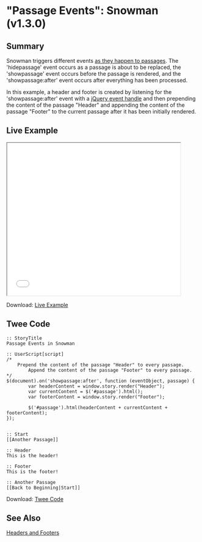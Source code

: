 # "Passage Events": Snowman (v1.3.0)

## Summary

Snowman triggers different events [as they happen to passages](https://twinery.org/wiki/snowman:passage-events). The 'hidepassage' event occurs as a passage is about to be replaced, the 'showpassage' event occurs before the passage is rendered, and the 'showpassage:after' event occurs after everything has been processed.

In this example, a header and footer is created by listening for the 'showpassage:after' event with a [jQuery event handle](http://api.jquery.com/category/events/event-handler-attachment/) and then prepending the content of the passage "Header" and appending the content of the passage "Footer" to the current passage after it has been initially rendered.

## Live Example

<section>
<iframe src="snowman_passage_events_example.html" height=400 width=90%></iframe>


Download: <a href="snowman_passage_events_example.html" target="_blank">Live Example</a>
</section>

## Twee Code

```
:: StoryTitle
Passage Events in Snowman

:: UserScript[script]
/*
    Prepend the content of the passage "Header" to every passage.
		Append the content of the passage "Footer" to every passage.
*/
$(document).on('showpassage:after', function (eventObject, passage) {
		var headerContent = window.story.render("Header");
		var currentContent = $('#passage').html();
		var footerContent = window.story.render("Footer");
		
		$('#passage').html(headerContent + currentContent + footerContent);  
});


:: Start
[[Another Passage]]

:: Header
This is the header!

:: Footer
This is the footer!

:: Another Passage
[[Back to Beginning|Start]]

```

Download: <a href="snowman_passage_events_twee.txt" target="_blank">Twee Code</a>

## See Also

[Headers and Footers](../../headersandfooters/snowman/snowman_headersandfooters.md)
